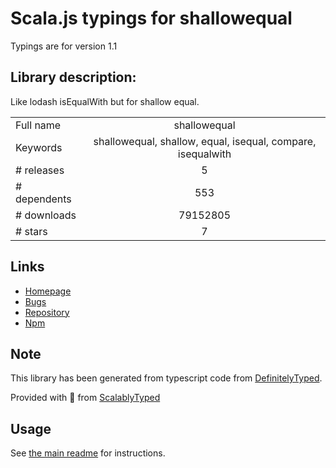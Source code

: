 
# Scala.js typings for shallowequal

Typings are for version 1.1

## Library description:
Like lodash isEqualWith but for shallow equal.

|                    |                 |
| ------------------ | :-------------: |
| Full name          | shallowequal |
| Keywords           | shallowequal, shallow, equal, isequal, compare, isequalwith |
| # releases         | 5 |
| # dependents       | 553 |
| # downloads        | 79152805 |
| # stars            | 7 |

## Links
- [Homepage](https://github.com/dashed/shallowequal#readme)
- [Bugs](https://github.com/dashed/shallowequal/issues)
- [Repository](https://github.com/dashed/shallowequal)
- [Npm](https://www.npmjs.com/package/shallowequal)
    


## Note
This library has been generated from typescript code from [DefinitelyTyped](https://definitelytyped.org).

Provided with :purple_heart: from [ScalablyTyped](https://github.com/oyvindberg/ScalablyTyped)

## Usage
See [the main readme](../../readme.md) for instructions.


